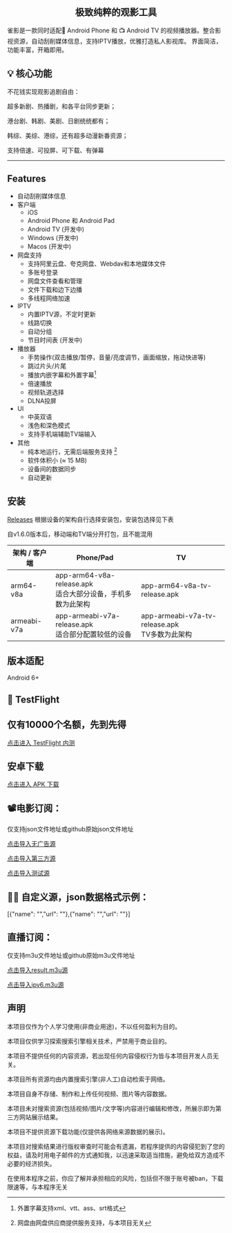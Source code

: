 <h2 align="center">极致纯粹的观影工具</h2>

雀影是一款同时适配📱 Android Phone 和 📺 Android TV 的视频播放器。整合影视资源，自动刮削媒体信息，支持IPTV播放，优雅打造私人影视库。
界面简洁，功能丰富，开箱即用。

## 💡 核心功能

  不花钱实现观影追剧自由：

  超多新剧、热播剧，和各平台同步更新；

  港台剧、韩剧、美剧、日剧统统都有；

  韩综、美综、港综，还有超多动漫新番资源；

  支持倍速、可投屏、可️下载、有弹幕

---

## Features

- 自动刮削媒体信息
- 客户端
    - iOS
    - Android Phone 和 Android Pad
    - Android TV (开发中)
    - Windows (开发中)
    - Macos (开发中)
- 网盘支持
    - 支持阿里云盘、夸克网盘、Webdav和本地媒体文件
    - 多账号登录
    - 网盘文件查看和管理
    - 文件下载和边下边播
    - 多线程网络加速
- IPTV
    - 内置IPTV源，不定时更新
    - 线路切换
    - 自动分组
    - 节目时间表 (开发中)
- 播放器
    - 手势操作(双击播放/暂停，音量/亮度调节，画面缩放，拖动快进等)
    - 跳过片头/片尾
    - 播放内嵌字幕和外置字幕[^2]
    - 倍速播放
    - 视频轨道选择
    - DLNA投屏
- UI
    - 中英双语
    - 浅色和深色模式
    - 支持手机端辅助TV端输入
- 其他
    - 纯本地运行，无需后端服务支持 [^1]
    - 软件体积小 (≈ 15 MB)
    - 设备间的数据同步
    - 自动更新

[^1]: 网盘由网盘供应商提供服务支持，与本项目无关

[^2]: 外置字幕支持xml、vtt、ass、srt格式

## 安装

[Releases](https://github.com/GhostenEditor/Ghosten-Player/releases/latest) 根据设备的架构自行选择安装包，安装包选择见下表

自v1.6.0版本后，移动端和TV端分开打包，且不能混用

| 架构 / 客户端    | Phone/Pad                                      | TV                                          |
|-------------|------------------------------------------------|---------------------------------------------|
| arm64-v8a   | app-arm64-v8a-release.apk<br/>适合大部分设备，手机多数为此架构 | app-arm64-v8a-tv-release.apk                |
| armeabi-v7a | app-armeabi-v7a-release.apk<br/>适合部分配置较低的设备    | app-armeabi-v7a-tv-release.apk<br/>TV多数为此架构 |

## 版本适配

Android 6+






##  TestFlight

## 仅有**10000**个名额，先到先得

  [点击进入 TestFlight 内测](https://testflight.apple.com/join/hDMYDZ0P)

## 安卓下载

  [点击进入 APK 下载](https://pan.lanzoub.com/i4a572dbffif)


## 📽️电影订阅：
仅支持json文件地址或github原始json文件地址

  [点击导入无广告源](https://raw.githubusercontent.com/yyds-m/movie/refs/heads/main/20241129/x.json)

  [点击导入第三方源](https://raw.githubusercontent.com/yyds-m/movie/refs/heads/main/20241129/demo.json)
  
  [点击导入测试源](https://raw.githubusercontent.com/yyds-m/movie/refs/heads/main/test.json)

## 👩‍💻 自定义源，json数据格式示例：

[{"name": "","url": ""},{"name": "","url": ""}]

## 直播订阅：
仅支持m3u文件地址或github原始m3u文件地址

  [点击导入result.m3u源](https://raw.githubusercontent.com/Guovin/iptv-api/gd/output/result.m3u)

  [点击导入ipv6.m3u源](https://raw.githubusercontent.com/suxuang/myIPTV/main/ipv6.m3u)



## 声明

本项目仅作为个人学习使用(非商业用途)，不以任何盈利为目的。

本项目仅供学习探索搜索引擎相关技术，严禁用于商业目的。

本项目不提供任何的内容资源，若出现任何内容侵权行为皆与本项目开发人员无关。

本项目所有资源均由内置搜索引擎(非人工)自动检索于网络。

本项目自身不存储、制作和上传任何视频、图片等内容数据。

本项目未对搜索资源(包括视频/图片/文字等)内容进行编辑和修改，所展示即为第三方网站展示结果。

本项目不提供资源下载功能(仅提供各网络来源数据的展示)。

本项目对搜索结果进行版权审查时可能会有遗漏，若程序提供的内容侵犯到了您的权益，请及时用电子邮件的方式通知我，以迅速采取适当措施，避免给双方造成不必要的经济损失。

在使用本程序之前，你应了解并承担相应的风险，包括但不限于账号被ban，下载限速等，与本程序无关


              

